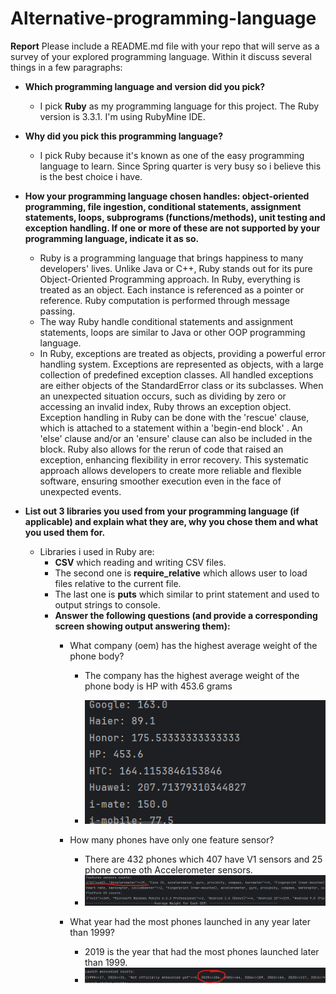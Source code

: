 # Alternative-programming-language
**Report**
Please include a README.md file with your repo that will serve as a survey of your explored programming language. Within it discuss several things in a few paragraphs:

* **Which programming language and version did you pick?**

  * I pick **Ruby** as my programming language for this project. The Ruby version is 3.3.1. I'm using RubyMine IDE.

* **Why did you pick this programming language?**
  * I pick Ruby because it's known as one of the easy programming language to learn. Since Spring quarter is very busy so i believe this is the best choice i have.
* **How your programming language chosen handles: object-oriented programming, file ingestion, conditional statements, assignment statements, loops, subprograms (functions/methods), unit testing and exception handling. If one or more of these are not supported by your programming language, indicate it as so.**
  * Ruby is a programming language that brings happiness to many developers' lives. Unlike Java or C++, Ruby stands out for its pure Object-Oriented Programming approach. In Ruby, everything is treated as an object. Each instance is referenced as a pointer or reference. Ruby computation is performed through message passing.
  * The way Ruby handle conditional statements and assignment statements, loops are similar to Java or other OOP programming language.
  * In Ruby, exceptions are treated as objects, providing a powerful error handling system. Exceptions are represented as objects, with a large collection of predefined exception classes. All handled exceptions are either objects of the StandardError class or its subclasses. When an unexpected situation occurs, such as dividing by zero or accessing an invalid index, Ruby throws an exception object. Exception handling in Ruby can be done with the 'rescue' clause, which is attached to a statement within a 'begin-end block' . An 'else' clause and/or an 'ensure' clause can also be included in the block. Ruby also allows for the rerun of code that raised an exception, enhancing flexibility in error recovery. This systematic approach allows developers to create more reliable and flexible software, ensuring smoother execution even in the face of unexpected events.
* **List out 3 libraries you used from your programming language (if applicable) and explain what they are, why you chose them and what you used them for.**
  * Libraries i used in Ruby are:
    * **CSV** which reading and writing CSV files.
    * The second one is **require_relative** which allows user to load files relative to the current file. 
    * The last one is **puts** which similar to print statement and used to output strings to console.
    * **Answer the following questions (and provide a corresponding screen showing output answering them):**
      * What company (oem) has the highest average weight of the phone body?
        * The company has the highest average weight of the phone body is HP with 453.6 grams
    
        * ![pic1](average_weight.png)

      * How many phones have only one feature sensor?
        * There are 432 phones which 407 have V1 sensors and 25 phone come oth Accelerometer sensors.
        * ![pic2](sesnors.png)
      * What year had the most phones launched in any year later than 1999? 
        * 2019 is the year that had the most phones launched later than 1999.
        * ![pic3](year-most.png)